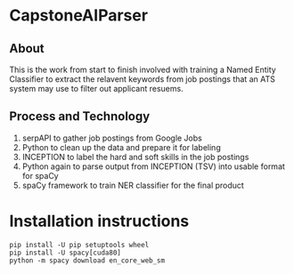 # CapstoneAIParser
## About
This is the work from start to finish involved with training a Named Entity Classifier to extract the relavent keywords from job postings that an ATS system may use to filter out applicant resuems.

## Process and Technology
1. serpAPI to gather job postings from Google Jobs
2. Python to clean up the data and prepare it for labeling
3. INCEPTION to label the hard and soft skills in the job postings
4. Python again to parse output from INCEPTION (TSV) into usable format for spaCy 
5. spaCy framework to train NER classifier for the final product

# Installation instructions
```
pip install -U pip setuptools wheel
pip install -U spacy[cuda80]
python -m spacy download en_core_web_sm
```

